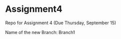 # Assignment4

Repo for Assignment 4 (Due Thursday, September 15)

Name of the new Branch: Branch1

